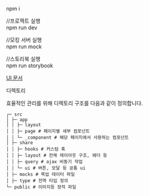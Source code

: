 npm i

//프로젝트 실행<br>
npm run dev

//모킹 서버 실행<br>
npm run mock

//스토리북 실행<br>
npm run storybook

[UI 문서](docs/ui.md)

디렉토리

효율적인 관리를 위해 디렉토리 구조를 다음과 같이 정의합니다.

```
┌─ src
│ ├─ app
│ │ ├─ layout
│ │ ├─ page # 페이지별 세부 컴포넌트
│ │ └─ _component # 해당 페이지에서 사용하는 컴포넌트
│ ├─ share
│ │ ├─ hooks # 커스텀 훅
│ │ ├─ layout # 전체 레이아웃 구조, 헤더 등
│ │ ├─ query # ajax 비동기 작업
│ │ └─ ui # 버튼, 모달 등 공통 ui
│ ├─ mocks # 목업 데이터 파일
│ ├─ type # 전역 타입 정의
└─ public # 이미지등 정적 파일
```
